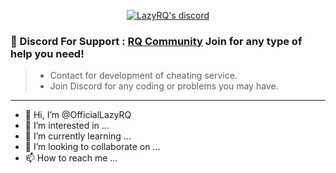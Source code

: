 
  <p align="center">
    <a href="https://discord.com/users/724786271855050854">
        <img title="RQ discord" alt="LazyRQ's discord" src="https://discord.c99.nl/widget/theme-3/724786271855050854.png"/>
    </a>
</p>

### 💬 Discord For Support : [RQ Community](https://discord.gg/3jPwJT7znS) Join for any type of help you need!
> - Contact for development of cheating service.
> - Join Discord for any coding or problems you may have.
***




- 👋 Hi, I’m @OfficialLazyRQ
- 👀 I’m interested in ...
- 🌱 I’m currently learning ...
- 💞️ I’m looking to collaborate on ...
- 📫 How to reach me ...
